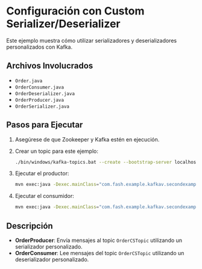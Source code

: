 # Configuración con Custom Serializer/Deserializer

Este ejemplo muestra cómo utilizar serializadores y deserializadores personalizados con Kafka.

## Archivos Involucrados

- `Order.java`
- `OrderConsumer.java`
- `OrderDeserializer.java`
- `OrderProducer.java`
- `OrderSerializer.java`

## Pasos para Ejecutar

1. Asegúrese de que Zookeeper y Kafka estén en ejecución.
2. Crear un topic para este ejemplo:

    ```bash
    ./bin/windows/kafka-topics.bat --create --bootstrap-server localhost:9092 --replication-factor 1 --partitions 2 --topic OrderCSTopic
    ```

3. Ejecutar el productor:

    ```bash
    mvn exec:java -Dexec.mainClass="com.fash.example.kafkav.secondexample.customserializers.OrderProducer"
    ```

4. Ejecutar el consumidor:

    ```bash
    mvn exec:java -Dexec.mainClass="com.fash.example.kafkav.secondexample.customserializers.OrderConsumer"
    ```

## Descripción

- **OrderProducer**: Envía mensajes al topic `OrderCSTopic` utilizando un serializador personalizado.
- **OrderConsumer**: Lee mensajes del topic `OrderCSTopic` utilizando un deserializador personalizado.
